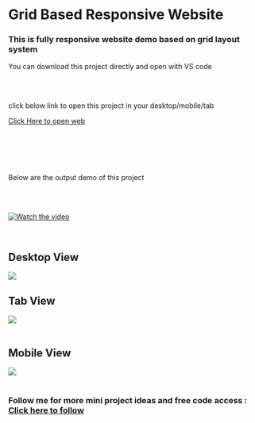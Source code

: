 <h1>Grid Based Responsive Website</h1>
<h3>This is fully responsive website demo based on grid layout system</h3>
<p>You can download this project directly and open with VS code</p>
<br>
<br>
<p> click below link to open this project in your desktop/mobile/tab </p>
<a href="https://prathameshvattamwar.github.io/gridweb2">Click Here to open web</a>
<br><br>
<p style="margin-top:2vh;">Below are the output demo of this project</p>
<br><br>

[![Watch the video](https://i.imgur.com/GDspDeQ.png)](https://i.imgur.com/iJ3ODgF.mp4)


<br>
<h2>Desktop View</h2>
<img src="https://i.imgur.com/GDspDeQ.png"/>

<h2>Tab View</h2>
<img src="https://i.imgur.com/X5p6Owr.png"/>
<br><br>

<h2>Mobile View</h2>
<img src="https://i.imgur.com/Tr8ADHN.png"/>
<br><br>




<h3>Follow me for more mini project ideas and free code access : <a href="https://github.com/prathameshvattamwar">Click here to follow</a></h3>
